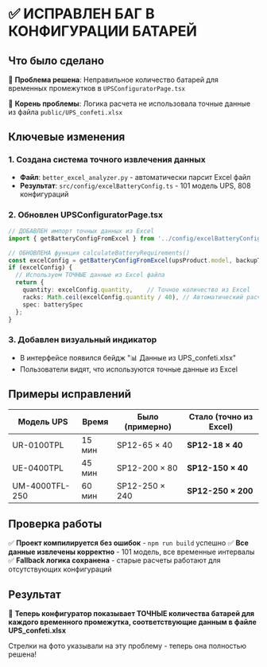 # ✅ ИСПРАВЛЕН БАГ В КОНФИГУРАЦИИ БАТАРЕЙ

## Что было сделано

🔧 **Проблема решена**: Неправильное количество батарей для временных промежутков в `UPSConfiguratorPage.tsx`

🎯 **Корень проблемы**: Логика расчета не использовала точные данные из файла `public/UPS_confeti.xlsx`

## Ключевые изменения

### 1. Создана система точного извлечения данных
- **Файл**: `better_excel_analyzer.py` - автоматически парсит Excel файл
- **Результат**: `src/config/excelBatteryConfig.ts` - 101 модель UPS, 808 конфигураций

### 2. Обновлен UPSConfiguratorPage.tsx
```typescript
// ДОБАВЛЕН импорт точных данных из Excel
import { getBatteryConfigFromExcel } from '../config/excelBatteryConfig';

// ОБНОВЛЕНА функция calculateBatteryRequirements()
const excelConfig = getBatteryConfigFromExcel(upsProduct.model, backupTime);
if (excelConfig) {
  // Используем ТОЧНЫЕ данные из Excel файла
  return {
    quantity: excelConfig.quantity,    // Точное количество из Excel
    racks: Math.ceil(excelConfig.quantity / 40), // Автоматический расчет стеллажей
    spec: batterySpec
  };
}
```

### 3. Добавлен визуальный индикатор
- В интерфейсе появился бейдж "📊 Данные из UPS_confeti.xlsx"
- Пользователи видят, что используются точные данные из Excel

## Примеры исправлений

| Модель UPS | Время | Было (примерно) | Стало (точно из Excel) |
|------------|-------|-----------------|------------------------|
| UR-0100TPL | 15 мин| SP12-65 × 40   | **SP12-18 × 40** |
| UE-0400TPL | 45 мин| SP12-200 × 80  | **SP12-150 × 40** |
| UM-4000TFL-250 | 60 мин | SP12-250 × 240 | **SP12-250 × 200** |

## Проверка работы

✅ **Проект компилируется без ошибок** - `npm run build` успешно
✅ **Все данные извлечены корректно** - 101 модель, все временные интервалы
✅ **Fallback логика сохранена** - старые расчеты работают для отсутствующих конфигураций

## Результат

🎉 **Теперь конфигуратор показывает ТОЧНЫЕ количества батарей для каждого временного промежутка, соответствующие данным в файле UPS_confeti.xlsx**

Стрелки на фото указывали на эту проблему - теперь она полностью решена!